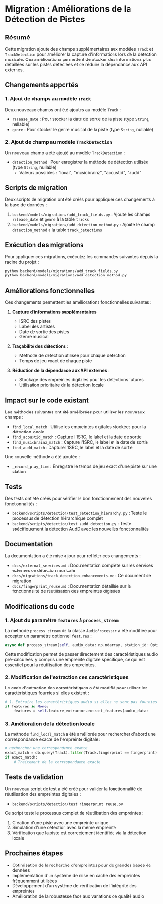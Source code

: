 # Migration : Améliorations de la Détection de Pistes

## Résumé

Cette migration ajoute des champs supplémentaires aux modèles `Track` et `TrackDetection` pour améliorer la capture d'informations lors de la détection musicale. Ces améliorations permettent de stocker des informations plus détaillées sur les pistes détectées et de réduire la dépendance aux API externes.

## Changements apportés

### 1. Ajout de champs au modèle `Track`

Deux nouveaux champs ont été ajoutés au modèle `Track` :

- `release_date` : Pour stocker la date de sortie de la piste (type `String`, nullable)
- `genre` : Pour stocker le genre musical de la piste (type `String`, nullable)

### 2. Ajout de champ au modèle `TrackDetection`

Un nouveau champ a été ajouté au modèle `TrackDetection` :

- `detection_method` : Pour enregistrer la méthode de détection utilisée (type `String`, nullable)
  - Valeurs possibles : "local", "musicbrainz", "acoustid", "audd"

## Scripts de migration

Deux scripts de migration ont été créés pour appliquer ces changements à la base de données :

1. `backend/models/migrations/add_track_fields.py` : Ajoute les champs `release_date` et `genre` à la table `tracks`
2. `backend/models/migrations/add_detection_method.py` : Ajoute le champ `detection_method` à la table `track_detections`

## Exécution des migrations

Pour appliquer ces migrations, exécutez les commandes suivantes depuis la racine du projet :

```bash
python backend/models/migrations/add_track_fields.py
python backend/models/migrations/add_detection_method.py
```

## Améliorations fonctionnelles

Ces changements permettent les améliorations fonctionnelles suivantes :

1. **Capture d'informations supplémentaires** :
   - ISRC des pistes
   - Label des artistes
   - Date de sortie des pistes
   - Genre musical

2. **Traçabilité des détections** :
   - Méthode de détection utilisée pour chaque détection
   - Temps de jeu exact de chaque piste

3. **Réduction de la dépendance aux API externes** :
   - Stockage des empreintes digitales pour les détections futures
   - Utilisation prioritaire de la détection locale

## Impact sur le code existant

Les méthodes suivantes ont été améliorées pour utiliser les nouveaux champs :

- `find_local_match` : Utilise les empreintes digitales stockées pour la détection locale
- `find_acoustid_match` : Capture l'ISRC, le label et la date de sortie
- `find_musicbrainz_match` : Capture l'ISRC, le label et la date de sortie
- `find_audd_match` : Capture l'ISRC, le label et la date de sortie

Une nouvelle méthode a été ajoutée :

- `_record_play_time` : Enregistre le temps de jeu exact d'une piste sur une station

## Tests

Des tests ont été créés pour vérifier le bon fonctionnement des nouvelles fonctionnalités :

- `backend/scripts/detection/test_detection_hierarchy.py` : Teste le processus de détection hiérarchique complet
- `backend/scripts/detection/test_audd_detection.py` : Teste spécifiquement la détection AudD avec les nouvelles fonctionnalités

## Documentation

La documentation a été mise à jour pour refléter ces changements :

- `docs/external_services.md` : Documentation complète sur les services externes de détection musicale
- `docs/migrations/track_detection_enhancements.md` : Ce document de migration
- `docs/fingerprint_reuse.md` : Documentation détaillée sur la fonctionnalité de réutilisation des empreintes digitales

## Modifications du code

### 1. Ajout du paramètre `features` à `process_stream`

La méthode `process_stream` de la classe `AudioProcessor` a été modifiée pour accepter un paramètre optionnel `features` :

```python
async def process_stream(self, audio_data: np.ndarray, station_id: Optional[int] = None, features: Optional[Dict[str, Any]] = None) -> Dict[str, Any]:
```

Cette modification permet de passer directement des caractéristiques audio pré-calculées, y compris une empreinte digitale spécifique, ce qui est essentiel pour la réutilisation des empreintes.

### 2. Modification de l'extraction des caractéristiques

Le code d'extraction des caractéristiques a été modifié pour utiliser les caractéristiques fournies si elles existent :

```python
# 1. Extraire les caractéristiques audio si elles ne sont pas fournies
if features is None:
    features = self.feature_extractor.extract_features(audio_data)
```

### 3. Amélioration de la détection locale

La méthode `find_local_match` a été améliorée pour rechercher d'abord une correspondance exacte de l'empreinte digitale :

```python
# Rechercher une correspondance exacte
exact_match = db.query(Track).filter(Track.fingerprint == fingerprint).first()
if exact_match:
    # Traitement de la correspondance exacte
```

## Tests de validation

Un nouveau script de test a été créé pour valider la fonctionnalité de réutilisation des empreintes digitales :

- `backend/scripts/detection/test_fingerprint_reuse.py`

Ce script teste le processus complet de réutilisation des empreintes :
1. Création d'une piste avec une empreinte unique
2. Simulation d'une détection avec la même empreinte
3. Vérification que la piste est correctement identifiée via la détection locale

## Prochaines étapes

- Optimisation de la recherche d'empreintes pour de grandes bases de données
- Implémentation d'un système de mise en cache des empreintes fréquemment utilisées
- Développement d'un système de vérification de l'intégrité des empreintes
- Amélioration de la robustesse face aux variations de qualité audio
